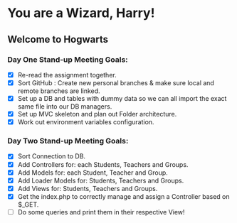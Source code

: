# You are a Wizard, Harry!

## Welcome to Hogwarts

### Day One Stand-up Meeting Goals:

- [x] Re-read the assignment together.
- [x] Sort GitHub : Create new personal branches & make sure local and remote branches are linked.
- [x] Set up a DB and tables with dummy data so we can all import the exact same file into our DB managers.
- [x] Set up MVC skeleton and plan out Folder architecture.
- [x] Work out environment variables configuration.

### Day Two Stand-up Meeting Goals:

- [x] Sort Connection to DB.
- [x] Add Controllers for: each Students, Teachers and Groups.
- [x] Add Models for: each Student, Teacher and Group.
- [x] Add Loader Models for: Students, Teachers and Groups.
- [x] Add Views for: Students, Teachers and Groups.
- [x] Get the index.php to correctly manage and assign a Controller based on $\_GET.
- [ ] Do some queries and print them in their respective View!
